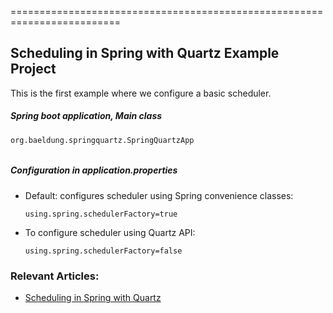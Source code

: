 =========================================================================

## Scheduling in Spring with Quartz Example Project
This is the first example where we configure a basic scheduler.
##### Spring boot application, Main class
###
```
org.baeldung.springquartz.SpringQuartzApp
```
######

##### Configuration in *application.properties*
####

  - Default: configures scheduler using Spring convenience classes:
    ```
    using.spring.schedulerFactory=true
    ```    
  - To configure scheduler using Quartz API: 
    ```
    using.spring.schedulerFactory=false
    ```

### Relevant Articles: 
- [Scheduling in Spring with Quartz](https://www.baeldung.com/spring-quartz-schedule)
    
